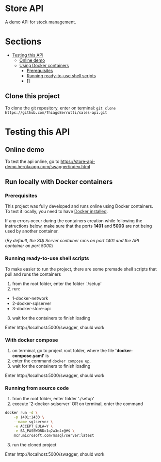 # Store API
A demo API for stock management. 

# Sections
- [Testing this API](#testing-this-api)
    - [Online demo](#online-demo)
    - [Using Docker containers](#run-locally-with-docker-containers)
        - [Prerequisites](#prerequisites)
        - [Running ready-to-use shell scripts](#running-premade-shell-scripts)
        - []

## Clone this project
To clone the git repository, enter on terminal: 
`git clone https://github.com/ThiagoBerrutti/sales-api.git`

# Testing this API

## Online demo
To test the api online, go to https://store-api-demo.herokuapp.com/swagger/index.html

## Run locally with Docker containers

### Prerequisites
This project was fully developed and runs online using Docker containers. To test it locally, you need to have [Docker installed](https://docs.docker.com/get-docker/).

If any errors occur during the containers creation while following the instructions below, make sure that the ports **1401** and **5000** are not being used by another container. 

(_By default, the SQLServer container runs on port 1401 and the API container on port 5000_)

### Running ready-to-use shell scripts
To make easier to run the project, there are some premade shell scripts that pull and runs the containers
1. from the root folder, enter the folder './setup'
2. run:
- 1-docker-network
- 2-docker-sqlserver
- 3-docker-store-api
3. wait for the containers to finish loading

Enter http://localhost:5000/swagger, should work

### With docker compose 
1. on terminal, go to project root folder, where the file **'docker-compose.yaml'** is
2. enter the command `docker compose up`,
3. wait for the containers to finish loading

Enter http://localhost:5000/swagger, should work

### Running from source code
1. from the root folder, enter folder './setup'
2. execute '2-docker-sqlserver'
        OR
   on terminal, enter the command 
```sh
docker run -d \
    -p 1401:1433 \
    --name sqlserver \
    -e ACCEPT_EULA=Y \
    -e SA_PASSWORD=1q2w3e4r@#$ \
    mcr.microsoft.com/mssql/server:latest
```
3. run the cloned project

Enter http://localhost:5000/swagger, should work




